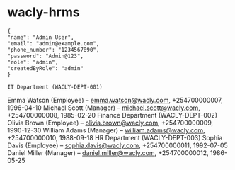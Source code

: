 # wacly-hrms


    {
    "name": "Admin User",
    "email": "admin@example.com",
    "phone_number": "1234567890",
    "password": "Admin@123",
    "role": "admin",
    "createdByRole": "admin"
    }

    IT Department (WACLY-DEPT-001)
Emma Watson (Employee) – emma.watson@wacly.com, +254700000007, 1996-04-10
Michael Scott (Manager) – michael.scott@wacly.com, +254700000008, 1985-02-20
    Finance Department (WACLY-DEPT-002)
Olivia Brown (Employee) – olivia.brown@wacly.com, +254700000009, 1990-12-30
William Adams (Manager) – william.adams@wacly.com, +254700000010, 1988-09-18
    HR Department (WACLY-DEPT-003)
Sophia Davis (Employee) – sophia.davis@wacly.com, +254700000011, 1992-07-05
Daniel Miller (Manager) – daniel.miller@wacly.com, +254700000012, 1986-05-25